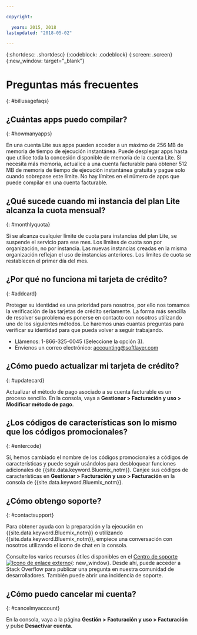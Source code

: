 ```yaml
---

copyright:

  years: 2015, 2018
lastupdated: "2018-05-02"

---
```


{:shortdesc: .shortdesc}
{:codeblock: .codeblock}
{:screen: .screen}
{:new_window: target="_blank"}

# Preguntas más frecuentes
{: #billusagefaqs} 

## ¿Cuántas apps puedo compilar?
{: #howmanyapps}

En una cuenta Lite sus apps pueden acceder a un máximo de 256 MB de memoria de tiempo de ejecución instantánea. Puede desplegar apps hasta que utilice toda la concesión disponible de memoria de la cuenta Lite. Si necesita más memoria, actualice a una cuenta facturable para obtener 512 MB de memoria de tiempo de ejecución instantánea gratuita y pague solo cuando sobrepase este límite. No hay límites en el número de apps que puede compilar en una cuenta facturable.

## ¿Qué sucede cuando mi instancia del plan Lite alcanza la cuota mensual?
{: #monthlyquota}

Si se alcanza cualquier límite de cuota para instancias del plan Lite, se suspende el servicio para ese mes. Los límites de cuota son por organización, no por instancia. Las nuevas instancias creadas en la misma organización reflejan el uso de instancias anteriores. Los límites de cuota se restablecen el primer día del mes.

## ¿Por qué no funciona mi tarjeta de crédito?
{: #addcard}

Proteger su identidad es una prioridad para nosotros, por ello nos tomamos la verificación de las tarjetas de crédito seriamente. La forma más sencilla de resolver su problema es ponerse en contacto con nosotros utilizando uno de los siguientes métodos. Le haremos unas cuantas preguntas para verificar su identidad para que pueda volver a seguir trabajando. 

   * Llámenos: 1-866-325-0045 (Seleccione la opción 3).
   * Envíenos un correo electrónico: accounting@softlayer.com
   
## ¿Cómo puedo actualizar mi tarjeta de crédito?
{: #updatecard}

Actualizar el método de pago asociado a su cuenta facturable es un proceso sencillo. En la consola, vaya a **Gestionar > Facturación y uso > Modificar método de pago**. 

## ¿Los códigos de características son lo mismo que los códigos promocionales? 
{: #entercode}

Sí, hemos cambiado el nombre de los códigos promocionales a códigos de características y puede seguir usándolos para desbloquear funciones adicionales de {{site.data.keyword.Bluemix_notm}}. Canjee sus códigos de características en **Gestionar > Facturación y uso > Facturación** en la consola de {{site.data.keyword.Bluemix_notm}}. 

## ¿Cómo obtengo soporte?
{: #contactsupport}

Para obtener ayuda con la preparación y la ejecución en {{site.data.keyword.Bluemix_notm}} o utilizando {{site.data.keyword.Bluemix_notm}}, empiece una conversación con nosotros utilizando el icono de chat en la consola. 

Consulte los varios recursos útiles disponibles en el [Centro de soporte ![Icono de enlace externo](../icons/launch-glyph.svg)](https://console.bluemix.net/unifiedsupport/supportcenter){: new_window}. Desde ahí, puede acceder a Stack Overflow para publicar una pregunta en nuestra comunidad de desarrolladores. También puede abrir una incidencia de soporte.  

## ¿Cómo puedo cancelar mi cuenta?
{: #cancelmyaccount}

En la consola, vaya a la página **Gestión > Facturación y uso > Facturación** y pulse **Desactivar cuenta**.



